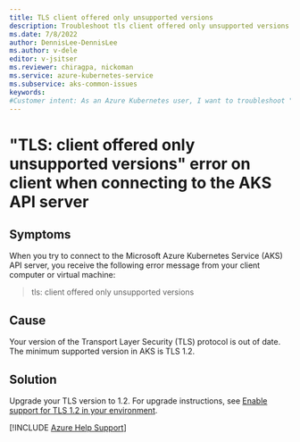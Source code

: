```yaml
---
title: TLS client offered only unsupported versions
description: Troubleshoot tls client offered only unsupported versions error messages from the client when connecting to the Azure Kubernetes Service (AKS) API server.
ms.date: 7/8/2022
author: DennisLee-DennisLee
ms.author: v-dele
editor: v-jsitser
ms.reviewer: chiragpa, nickoman
ms.service: azure-kubernetes-service
ms.subservice: aks-common-issues
keywords:
#Customer intent: As an Azure Kubernetes user, I want to troubleshoot "tls: client offered only unsupported versions" error messages from my client computer or virtual machine so that I can connect successfully to the Azure Kubernetes Service (AKS) API server.
---
```

# "TLS: client offered only unsupported versions" error on client when connecting to the AKS API server

## Symptoms

When you try to connect to the Microsoft Azure Kubernetes Service (AKS) API server, you receive the following error message from your client computer or virtual machine:

> tls: client offered only unsupported versions

## Cause

Your version of the Transport Layer Security (TLS) protocol is out of date. The minimum supported version in AKS is TLS 1.2.

## Solution

Upgrade your TLS version to 1.2. For upgrade instructions, see [Enable support for TLS 1.2 in your environment](/troubleshoot/azure/active-directory/enable-support-tls-environment).

[!INCLUDE [Azure Help Support](../../includes/azure-help-support.md)]
